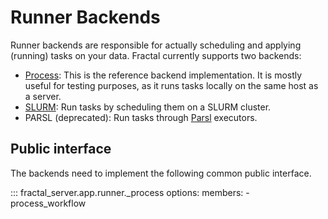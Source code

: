 # Runner Backends

Runner backends are responsible for actually scheduling and applying (running)
tasks on your data. Fractal currently supports two backends:

* [Process](process.md):
    This is the reference backend implementation. It is mostly useful for
    testing purposes, as it runs tasks locally on the same host as a server.
* [SLURM](slurm.md):
    Run tasks by scheduling them on a SLURM cluster.
* PARSL (deprecated):
    Run tasks through [Parsl](http://parsl-project.org/) executors.

## Public interface

The backends need to implement the following common public interface.

::: fractal_server.app.runner._process
    options:
        members:
            - process_workflow
